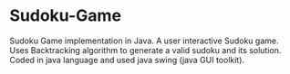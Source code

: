 # Sudoku-Game
Sudoku Game implementation in Java. A user interactive Sudoku game. Uses Backtracking algorithm to generate a valid sudoku and its solution. Coded in java language and used java swing (java GUI toolkit).
